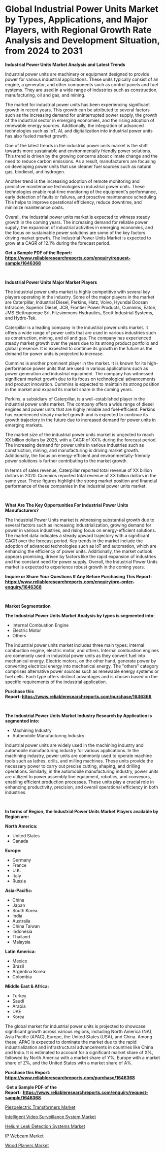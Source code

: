 <p><h1>Global Industrial Power Units Market by Types, Applications, and Major Players, with Regional Growth Rate Analysis and Development Situation, from 2024 to 2031</h1></p><p><strong>Industrial Power Units Market Analysis and Latest Trends</strong></p>
<p><p>Industrial power units are machinery or equipment designed to provide power for various industrial applications. These units typically consist of an engine, a generator, and other components such as control panels and fuel systems. They are used in a wide range of industries such as construction, manufacturing, oil and gas, and mining.</p><p>The market for industrial power units has been experiencing significant growth in recent years. This growth can be attributed to several factors such as the increasing demand for uninterrupted power supply, the growth of the industrial sector in emerging economies, and the rising adoption of renewable energy sources. Additionally, the integration of advanced technologies such as IoT, AI, and digitalization into industrial power units has also fueled market growth.</p><p>One of the latest trends in the industrial power units market is the shift towards more sustainable and environmentally friendly power solutions. This trend is driven by the growing concerns about climate change and the need to reduce carbon emissions. As a result, manufacturers are focusing on developing power units that use cleaner fuel sources such as natural gas, biodiesel, and hydrogen.</p><p>Another trend is the increasing adoption of remote monitoring and predictive maintenance technologies in industrial power units. These technologies enable real-time monitoring of the equipment's performance, early detection of faults or failures, and proactive maintenance scheduling. This helps to improve operational efficiency, reduce downtime, and minimize maintenance costs.</p><p>Overall, the industrial power units market is expected to witness steady growth in the coming years. The increasing demand for reliable power supply, the expansion of industrial activities in emerging economies, and the focus on sustainable power solutions are some of the key factors driving market growth. The Industrial Power Units Market is expected to grow at a CAGR of 12.1% during the forecast period.</p></p>
<p><strong>Get a Sample PDF of the Report:&nbsp; <a href="https://www.reliableresearchreports.com/enquiry/request-sample/1646368">https://www.reliableresearchreports.com/enquiry/request-sample/1646368</a></strong></p>
<p>&nbsp;</p>
<p><strong>Industrial Power Units Major Market Players</strong></p>
<p><p>The industrial power units market is highly competitive with several key players operating in the industry. Some of the major players in the market are Caterpillar, Industrial Diesel, Perkins, Hatz, Volvo, Hyundai Doosan Infracore, Superior Diesel, JCB, Frontier Power Products, Cummins, Eaton, JMS Elettropompe Srl, Fitzsimmons Hydraulics, Scott Industrial Systems, and Hydro-Tek.</p><p>Caterpillar is a leading company in the industrial power units market. It offers a wide range of power units that are used in various industries such as construction, mining, and oil and gas. The company has experienced steady market growth over the years due to its strong product portfolio and global presence. It is expected to continue its growth in the future as the demand for power units is projected to increase.</p><p>Cummins is another prominent player in the market. It is known for its high-performance power units that are used in various applications such as power generation and industrial equipment. The company has witnessed significant market growth due to its focus on technological advancements and product innovation. Cummins is expected to maintain its strong position in the market and expand its market share in the coming years.</p><p>Perkins, a subsidiary of Caterpillar, is a well-established player in the industrial power units market. The company offers a wide range of diesel engines and power units that are highly reliable and fuel-efficient. Perkins has experienced steady market growth and is expected to continue its growth trajectory in the future due to increased demand for power units in emerging markets.</p><p>The market size of the industrial power units market is projected to reach XX billion dollars by 2025, with a CAGR of XX% during the forecast period. The increasing demand for power units in various industries such as construction, mining, and manufacturing is driving market growth. Additionally, the focus on energy-efficient and environmentally-friendly power solutions is further contributing to the market growth.</p><p>In terms of sales revenue, Caterpillar reported total revenue of XX billion dollars in 2020. Cummins reported total revenue of XX billion dollars in the same year. These figures highlight the strong market position and financial performance of these companies in the industrial power units market.</p></p>
<p>&nbsp;</p>
<p><strong>What Are The Key Opportunities For Industrial Power Units Manufacturers?</strong></p>
<p><p>The Industrial Power Units market is witnessing substantial growth due to several factors such as increasing industrialization, growing demand for power in various industries, and rising focus on energy-efficient solutions. The market data indicates a steady upward trajectory with a significant CAGR over the forecast period. Key trends in the market include the adoption of advanced technologies such as IoT and automation, which are enhancing the efficiency of power units. Additionally, the market outlook appears promising, driven by factors like the rapid expansion of industries and the constant need for power supply. Overall, the Industrial Power Units market is expected to experience robust growth in the coming years.</p></p>
<p><strong>Inquire or Share Your Questions If Any Before Purchasing This Report: <a href="https://www.reliableresearchreports.com/enquiry/pre-order-enquiry/1646368">https://www.reliableresearchreports.com/enquiry/pre-order-enquiry/1646368</a></strong></p>
<p>&nbsp;</p>
<p><strong>Market Segmentation</strong></p>
<p><strong>The Industrial Power Units Market Analysis by types is segmented into:</strong></p>
<p><ul><li>Internal Combustion Engine</li><li>Electric Motor</li><li>Others</li></ul></p>
<p><p>The industrial power units market includes three main types: internal combustion engine, electric motor, and others. Internal combustion engines are commonly used in industrial power units as they convert fuel into mechanical energy. Electric motors, on the other hand, generate power by converting electrical energy into mechanical energy. The "others" category comprises alternative power sources such as renewable energy systems or fuel cells. Each type offers distinct advantages and is chosen based on the specific requirements of the industrial application.</p></p>
<p><strong>Purchase this Report:&nbsp;<a href="https://www.reliableresearchreports.com/purchase/1646368">https://www.reliableresearchreports.com/purchase/1646368</a></strong></p>
<p>&nbsp;</p>
<p><strong>The Industrial Power Units Market Industry Research by Application is segmented into:</strong></p>
<p><ul><li>Machining Industry</li><li>Automobile Manufacturing Industry</li></ul></p>
<p><p>Industrial power units are widely used in the machining industry and automobile manufacturing industry for various applications. In the machining industry, power units are commonly used to operate machine tools such as lathes, drills, and milling machines. These units provide the necessary power to carry out precise cutting, shaping, and drilling operations. Similarly, in the automobile manufacturing industry, power units are utilized to power assembly line equipment, robotics, and conveyors, enabling efficient production processes. These units play a crucial role in enhancing productivity, precision, and overall operational efficiency in both industries.</p></p>
<p>&nbsp;</p>
<p><strong>In terms of Region, the Industrial Power Units Market Players available by Region are:</strong></p>
<p>
    <p> <strong> North America: </strong>
        <ul>
            <li>United States</li>
            <li>Canada</li>
        </ul>
        </p> 
    <p> <strong> Europe: </strong>
        <ul>
            <li>Germany</li>
            <li>France</li>
            <li>U.K.</li>
            <li>Italy</li>
            <li>Russia</li>
        </ul>
        </p> 
    <p> <strong> Asia-Pacific: </strong>
        <ul>
            <li>China</li>
            <li>Japan</li>
            <li>South Korea</li>
            <li>India</li>
            <li>Australia</li>
            <li>China Taiwan</li>
            <li>Indonesia</li>
            <li>Thailand</li>
            <li>Malaysia</li>
        </ul>
        </p> 
    <p> <strong> Latin America: </strong>
        <ul>
            <li>Mexico</li>
            <li>Brazil</li>
            <li>Argentina Korea</li>
            <li>Colombia</li>
        </ul>
        </p> 
    <p> <strong> Middle East & Africa: </strong>
        <ul>
            <li>Turkey</li>
            <li>Saudi</li>
            <li>Arabia</li>
            <li>UAE</li>
            <li>Korea</li>
        </ul>
    </p>
    </p>
<p><p>The global market for industrial power units is projected to showcase significant growth across various regions, including North America (NA), Asia Pacific (APAC), Europe, the United States (USA), and China. Among these, APAC is expected to dominate the market due to the rapid industrialization and infrastructural advancements in countries like China and India. It is estimated to account for a significant market share of X%, followed by North America with a market share of Y%, Europe with a market share of Z%, and the United States with a market share of A%.</p></p>
<p><strong>Purchase this Report: <a href="https://www.reliableresearchreports.com/purchase/1646368">https://www.reliableresearchreports.com/purchase/1646368</a></strong></p>
<p>&nbsp;<strong>Get a Sample PDF of the Report:&nbsp;&nbsp;<a href="https://www.reliableresearchreports.com/enquiry/request-sample/1646368">https://www.reliableresearchreports.com/enquiry/request-sample/1646368</a></strong></p>
<p><strong></strong></p>
<p><p><a href="https://github.com/amonskiyk/Market-Research-Report-List-2/blob/main/piezoelectric-transformers-market.md">Piezoelectric Transformers Market</a></p><p><a href="https://github.com/tamvrosiya/Market-Research-Report-List-2/blob/main/intelligent-video-surveillance-system-market.md">Intelligent Video Surveillance System Market</a></p><p><a href="https://github.com/joannesouthgate/Market-Research-Report-List-1/blob/main/helium-leak-detection-systems-market.md">Helium Leak Detection Systems Market</a></p><p><a href="https://github.com/gaydyna/Market-Research-Report-List-2/blob/main/ip-webcam-market.md">IP Webcam Market</a></p><p><a href="https://github.com/dringals/Market-Research-Report-List-2/blob/main/wood-planers-market.md">Wood Planers Market</a></p></p>
